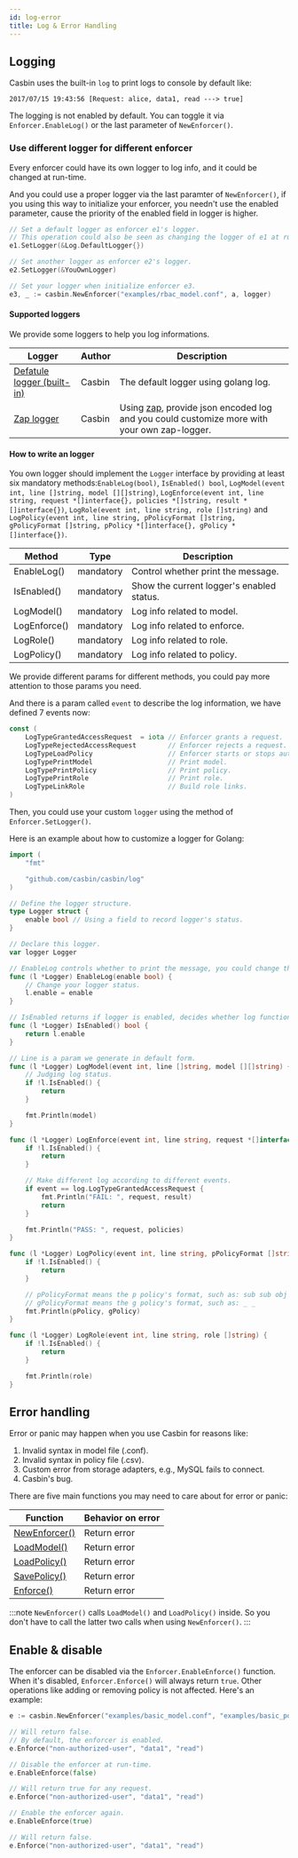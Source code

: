 ```yaml
---
id: log-error
title: Log & Error Handling
---
```


## Logging

Casbin uses the built-in ``log`` to print logs to console by default like:

```log
2017/07/15 19:43:56 [Request: alice, data1, read ---> true]
```

The logging is not enabled by default. You can toggle it via ``Enforcer.EnableLog()`` or the last parameter of ``NewEnforcer()``.

### Use different logger for different enforcer

Every enforcer could have its own logger to log info, and it could be changed at run-time.

And you could use a proper logger via the last paramter of ``NewEnforcer()``, if you using this way to initialize your enforcer, you needn't use the enabled parameter, cause the priority of the enabled field in logger is higher.

```go
// Set a default logger as enforcer e1's logger.
// This operation could also be seen as changing the logger of e1 at run-time.
e1.SetLogger(&Log.DefaultLogger{})

// Set another logger as enforcer e2's logger.
e2.SetLogger(&YouOwnLogger)

// Set your logger when initialize enforcer e3.
e3, _ := casbin.NewEnforcer("examples/rbac_model.conf", a, logger)
```

#### Supported loggers

We provide some loggers to help you log informations.

<!--DOCUSAURUS_CODE_TABS-->

<!--Go-->
Logger | Author | Description
----|----|----
[Defatule logger (built-in)](https://github.com/casbin/casbin/blob/master/log/default_logger.go) | Casbin | The default logger using golang log.
[Zap logger](https://github.com/casbin/zap-logger) | Casbin | Using [zap](https://github.com/uber-go/zap), provide json encoded log and you could customize more with your own zap-logger.

<!--END_DOCUSAURUS_CODE_TABS-->

#### How to write an logger

You own logger should implement the ``Logger`` interface by providing at least six mandatory methods:``EnableLog(bool)``, ``IsEnabled() bool``, ``LogModel(event int, line []string, model [][]string)``, ``LogEnforce(event int, line string, request *[]interface{}, policies *[]string, result *[]interface{})``, ``LogRole(event int, line string, role []string)`` and ``LogPolicy(event int, line string, pPolicyFormat []string, gPolicyFormat []string, pPolicy *[]interface{}, gPolicy *[]interface{})``.

Method | Type | Description
----|------|----
EnableLog() | mandatory | Control whether print the message.
IsEnabled() | mandatory | Show the current logger's enabled status.
LogModel() | mandatory | Log info related to model.
LogEnforce() | mandatory | Log info related to enforce.
LogRole() | mandatory | Log info related to role.
LogPolicy() | mandatory | Log info related to policy.

We provide different params for different methods, you could pay more attention to those params you need.

And there is a param called ``event`` to describe the log information, we have defined 7 events now:

```go
const (
	LogTypeGrantedAccessRequest  = iota // Enforcer grants a request.
	LogTypeRejectedAccessRequest        // Enforcer rejects a request.
	LogTypeLoadPolicy                   // Enforcer starts or stops auto loading policy.
	LogTypePrintModel                   // Print model.
	LogTypePrintPolicy                  // Print policy.
	LogTypePrintRole                    // Print role.
	LogTypeLinkRole                     // Build role links.
)
```

Then, you could use your custom ``logger`` using the method of ``Enforcer.SetLogger()``.

Here is an example about how to customize a logger for Golang:

```go
import (
	"fmt"

	"github.com/casbin/casbin/log"
)

// Define the logger structure.
type Logger struct {
	enable bool // Using a field to record logger's status.
}

// Declare this logger.
var logger Logger

// EnableLog controls whether to print the message, you could change this value depends on your own struct.
func (l *Logger) EnableLog(enable bool) {
	// Change your logger status.
	l.enable = enable
}

// IsEnabled returns if logger is enabled, decides whether log functions are turned on.
func (l *Logger) IsEnabled() bool {
	return l.enable
}

// Line is a param we generate in default form.
func (l *Logger) LogModel(event int, line []string, model [][]string) {
	// Judging log status.
	if !l.IsEnabled() {
		return
    }

	fmt.Println(model)
}

func (l *Logger) LogEnforce(event int, line string, request *[]interface{}, policies *[]string, result *[]interface{}) {
	if !l.IsEnabled() {
		return
    }

	// Make different log according to different events.
	if event == log.LogTypeGrantedAccessRequest {
		fmt.Println("FAIL: ", request, result)
		return
	}

	fmt.Println("PASS: ", request, policies)
}

func (l *Logger) LogPolicy(event int, line string, pPolicyFormat []string, gPolicyFormat []string, pPolicy *[]interface{}, gPolicy *[]interface{}) {
	if !l.IsEnabled() {
		return
	}

	// pPolicyFormat means the p policy's format, such as: sub sub obj act
	// gPolicyFormat means the g policy's format, such as: _ _
	fmt.Println(pPolicy, gPolicy)
}

func (l *Logger) LogRole(event int, line string, role []string) {
	if !l.IsEnabled() {
		return
	}

	fmt.Println(role)
}

```

## Error handling

Error or panic may happen when you use Casbin for reasons like:

1. Invalid syntax in model file (.conf).
2. Invalid syntax in policy file (.csv).
3. Custom error from storage adapters, e.g., MySQL fails to connect.
4. Casbin's bug.

There are five main functions you may need to care about for error or panic:

Function | Behavior on error 
----|-----
[NewEnforcer()](https://godoc.org/github.com/casbin/casbin#NewEnforcer) | Return error
[LoadModel()](https://godoc.org/github.com/casbin/casbin#Enforcer.LoadModel) | Return error
[LoadPolicy()](https://godoc.org/github.com/casbin/casbin#Enforcer.LoadPolicy) | Return error
[SavePolicy()](https://godoc.org/github.com/casbin/casbin#Enforcer.SavePolicy) | Return error
[Enforce()](https://godoc.org/github.com/casbin/casbin#Enforcer.Enforce) | Return error

:::note
``NewEnforcer()`` calls ``LoadModel()`` and ``LoadPolicy()`` inside. So you don't have to call the latter two calls when using ``NewEnforcer()``.
:::

## Enable & disable

The enforcer can be disabled via the ``Enforcer.EnableEnforce()`` function. When it's disabled, ``Enforcer.Enforce()`` will always return ``true``. Other operations like adding or removing policy is not affected. Here's an example:

```go
e := casbin.NewEnforcer("examples/basic_model.conf", "examples/basic_policy.csv")

// Will return false.
// By default, the enforcer is enabled.
e.Enforce("non-authorized-user", "data1", "read")

// Disable the enforcer at run-time.
e.EnableEnforce(false)

// Will return true for any request.
e.Enforce("non-authorized-user", "data1", "read")

// Enable the enforcer again.
e.EnableEnforce(true)

// Will return false.
e.Enforce("non-authorized-user", "data1", "read")
```
